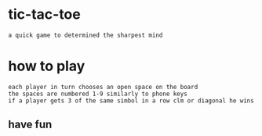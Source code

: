 # tic-tac-toe
    a quick game to determined the sharpest mind 

# how to play
    each player in turn chooses an open space on the board 
    the spaces are numbered 1-9 similarly to phone keys
    if a player gets 3 of the same simbol in a row clm or diagonal he wins 

## have fun 